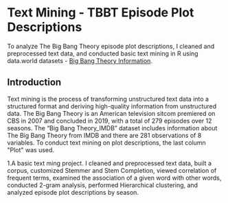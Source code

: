# Text Mining - TBBT Episode Plot Descriptions
To analyze The Big Bang Theory episode plot descriptions, I cleaned and preprocessed text data, and conducted basic text mining in R using data.world datasets - [Big Bang Theory Information](https://data.world/priyankad0993/big-band-theory-information).
## Introduction
Text mining is the process of transforming unstructured text data into a structured format and deriving high-quality information from unstructured data. The Big Bang Theory is an American television sitcom premiered on CBS in 2007 and concluded in 2019, with a total of 279 episodes over 12 seasons. The “Big Bang Theory_IMDB” dataset includes information about The Big Bang Theory from IMDB and there are 281 observations of 8 variables. To conduct text mining on plot descriptions, the last column "Plot" was used.

1.A basic text ming project. I cleaned and preprocessed text data, built a corpus, customized Stemmer and Stem Completion, viewed correlation of frequent terms, examined the association of a given word with other words, conducted 2-gram analysis, performed Hierarchical clustering, and analyzed episode plot descriptions by season. 

